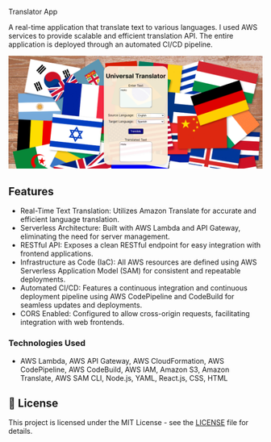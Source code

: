 Translator App

A real-time application that translate text to various languages. I used AWS services to provide scalable and efficient translation API. The entire application is deployed through an automated CI/CD pipeline.

![Screenshot of App](./translatorapplication.png)

## Features

- Real-Time Text Translation: Utilizes Amazon Translate for accurate and efficient language translation.
- Serverless Architecture: Built with AWS Lambda and API Gateway, eliminating the need for server management.
- RESTful API: Exposes a clean RESTful endpoint for easy integration with frontend applications.
- Infrastructure as Code (IaC): All AWS resources are defined using AWS Serverless Application Model (SAM) for consistent and repeatable deployments.
- Automated CI/CD: Features a continuous integration and continuous deployment pipeline using AWS CodePipeline and CodeBuild for seamless updates and deployments.
- CORS Enabled: Configured to allow cross-origin requests, facilitating integration with web frontends.

### Technologies Used
- AWS Lambda, AWS API Gateway, AWS CloudFormation, AWS CodePipeline, AWS CodeBuild, AWS IAM, Amazon S3, Amazon Translate, AWS SAM CLI, Node.js, YAML, React.js, CSS, HTML

## 📄 License

This project is licensed under the MIT License - see the [LICENSE](LICENSE) file for details.
